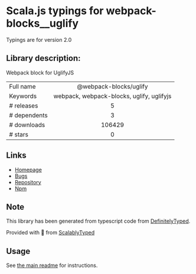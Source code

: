 
# Scala.js typings for webpack-blocks__uglify

Typings are for version 2.0

## Library description:
Webpack block for UglifyJS

|                    |                 |
| ------------------ | :-------------: |
| Full name          | @webpack-blocks/uglify |
| Keywords           | webpack, webpack-blocks, uglify, uglifyjs |
| # releases         | 5 |
| # dependents       | 3 |
| # downloads        | 106429 |
| # stars            | 0 |

## Links
- [Homepage](https://github.com/andywer/webpack-blocks#readme)
- [Bugs](https://github.com/andywer/webpack-blocks/issues)
- [Repository](https://github.com/andywer/webpack-blocks)
- [Npm](https://www.npmjs.com/package/%40webpack-blocks%2Fuglify)
    


## Note
This library has been generated from typescript code from [DefinitelyTyped](https://definitelytyped.org).

Provided with :purple_heart: from [ScalablyTyped](https://github.com/oyvindberg/ScalablyTyped)

## Usage
See [the main readme](../../readme.md) for instructions.



